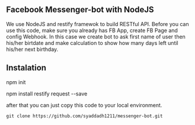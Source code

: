 ## Facebook Messenger-bot with NodeJS

We use NodeJS and restify framewok to build RESTful API. Before you can use this code, make sure you already has FB App, create FB Page and config Webhook.
In this case we create bot to ask first name of user then his/her birtdate and make calculation to show how many days left until his/her next birthday.

## Instalation

npm init

npm install restify request --save

after that you can just copy this code to your local environment.

```
git clone https://github.com/syaddadh1211/messenger-bot.git
```
